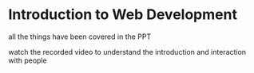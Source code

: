 # Introduction to Web Development 

all the things have been covered in the PPT

watch the recorded video to understand the introduction and interaction with people
